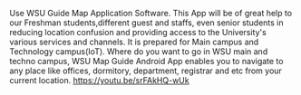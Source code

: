 Use WSU Guide Map Application Software. This App will be of great help to our Freshman students,different guest and staffs, even senior students  in reducing location confusion and providing access to the University's various services and channels. It is  prepared for  Main campus and Technology campus(IoT). Where do you want to go in WSU main and techno campus, WSU Map Guide Android App enables you to navigate to any place like offices, dormitory, department, registrar and etc from your current location.
https://youtu.be/srFAkHQ-wUk
